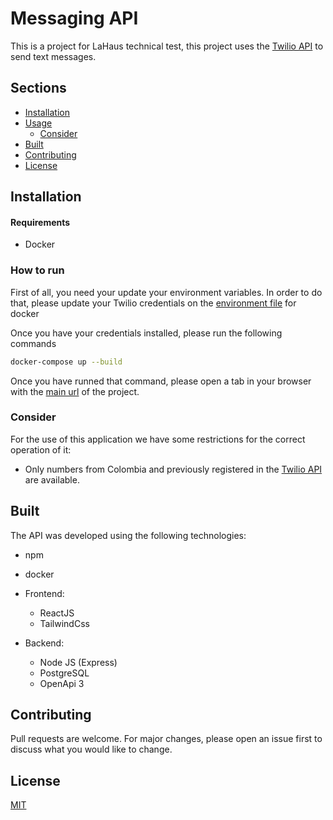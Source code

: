 # Messaging API

This is a project for LaHaus technical test, this project uses the [Twilio API](https://www.twilio.com/es-mx/docs) to send text messages.

## Sections

- [Installation](#installation)
- [Usage](#usage)
  - [Consider](#consider)
- [Built](#built)
- [Contributing](#contributing)
- [License](#license)

## Installation

#### Requirements

- Docker

### How to run

First of all, you need your update your environment variables. In order to do that, please update your Twilio credentials on the [environment file](messaging-api/src/config/environment/.env.docker) for docker

Once you have your credentials installed, please run the following commands

```sh
docker-compose up --build
```

Once you have runned that command, please open a tab in your browser with the [main url](http://localhost:3000) of the project.

### Consider

For the use of this application we have some restrictions for the correct operation of it:

- Only numbers from Colombia and previously registered in the [Twilio API](https://support.twilio.com/hc/en-us/articles/223180048-Adding-a-Verified-Phone-Number-or-Caller-ID-with-Twilio) are available.

## Built

The API was developed using the following technologies:

- npm
- docker

- Frontend:

  - ReactJS
  - TailwindCss

- Backend:
  - Node JS (Express)
  - PostgreSQL
  - OpenApi 3

## Contributing

Pull requests are welcome. For major changes, please open an issue first to discuss what you would like to change.

## License

[MIT](https://choosealicense.com/licenses/mit/)
